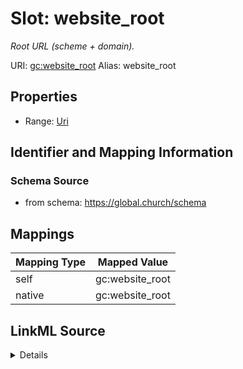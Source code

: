 

# Slot: website_root 


_Root URL (scheme + domain)._





URI: [gc:website_root](https://global.church/schema/website_root)
Alias: website_root

<!-- no inheritance hierarchy -->







## Properties

* Range: [Uri](Uri.md)




## Identifier and Mapping Information






### Schema Source


* from schema: https://global.church/schema




## Mappings

| Mapping Type | Mapped Value |
| ---  | ---  |
| self | gc:website_root |
| native | gc:website_root |




## LinkML Source

<details>
```yaml
name: website_root
description: Root URL (scheme + domain).
from_schema: https://global.church/schema
rank: 1000
alias: website_root
range: uri

```
</details>